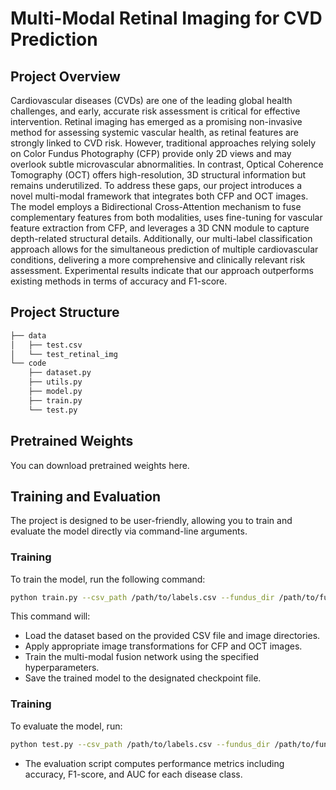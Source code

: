 # Multi-Modal Retinal Imaging for CVD Prediction

## Project Overview
Cardiovascular diseases (CVDs) are one of the leading global health challenges, and early, accurate risk assessment is critical for effective intervention. Retinal imaging has emerged as a promising non-invasive method for assessing systemic vascular health, as retinal features are strongly linked to CVD risk. However, traditional approaches relying solely on Color Fundus Photography (CFP) provide only 2D views and may overlook subtle microvascular abnormalities. In contrast, Optical Coherence Tomography (OCT) offers high-resolution, 3D structural information but remains underutilized. To address these gaps, our project introduces a novel multi-modal framework that integrates both CFP and OCT images. The model employs a Bidirectional Cross-Attention mechanism to fuse complementary features from both modalities, uses fine-tuning for vascular feature extraction from CFP, and leverages a 3D CNN module to capture depth-related structural details. Additionally, our multi-label classification approach allows for the simultaneous prediction of multiple cardiovascular conditions, delivering a more comprehensive and clinically relevant risk assessment. Experimental results indicate that our approach outperforms existing methods in terms of accuracy and F1-score.

## Project Structure
```bash
├── data
│   ├── test.csv
│   └── test_retinal_img
└── code
    ├── dataset.py
    ├── utils.py
    ├── model.py
    ├── train.py
    └── test.py
```

## Pretrained Weights
You can download pretrained weights here.

## Training and Evaluation
The project is designed to be user-friendly, allowing you to train and evaluate the model directly via command-line arguments.

### Training
To train the model, run the following command:
```bash
python train.py --csv_path /path/to/labels.csv --fundus_dir /path/to/fundus --oct_dir /path/to/oct --epochs 50 --batch_size 16 --num_workers 8 --save_path model_checkpoint.pth
```

This command will:

* Load the dataset based on the provided CSV file and image directories.
* Apply appropriate image transformations for CFP and OCT images.
* Train the multi-modal fusion network using the specified hyperparameters.
* Save the trained model to the designated checkpoint file.

### Training
To evaluate the model, run:
```bash
python test.py --csv_path /path/to/labels.csv --fundus_dir /path/to/fundus --oct_dir /path/to/oct --model_path model_checkpoint.pth --batch_size 16 --num_workers 8
```

* The evaluation script computes performance metrics including accuracy, F1-score, and AUC for each disease class.


